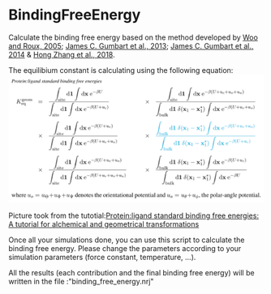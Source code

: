 # BindingFreeEnergy

Calculate the binding free energy based on the method developed by [Woo and Roux, 2005](https://doi.org/10.1073/pnas.0409005102); [James C. Gumbart et al., 2013](https://doi.org/10.1021/ct400273t); [James C. Gumbart et al., 2014](https://pubs.acs.org/doi/10.1021/ct3008099) & [Hong Zhang et al., 2018](https://www.mdpi.com/1420-3049/23/2/228).

The equilibium constant is calculating using the following equation:
![](equations.png "output" )

Picture took from the tutotial:[Protein:ligand standard binding free energies: A tutorial for alchemical and geometrical transformations](https://www.ks.uiuc.edu/Training/Tutorials/namd/PLB/tutorial-protein-ligand.pdf)


Once all your simulations done, you can use this script to calculate the binding free energy. Please change the parameters according to your simulation parameters (force constant, temperature, ...).


All the results (each contribution and the final binding free energy) will be written in the file :"binding_free_energy.nrj"
